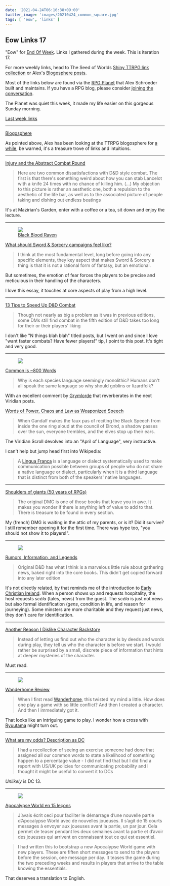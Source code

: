 ```yaml
---
date: '2021-04-24T06:16:38+09:00'
twitter_image: 'images/20210424_common_square.jpg'
tags: [ 'eow', 'links' ]
---
```


## Eow Links 17

"Eow" for [End Of Week](/#eow). Links I gathered during the week. This is iteration 17.

For more weekly links, head to The Seed of Worlds [Shiny TTRPG link collection](https://seedofworlds.blogspot.com/search/label/weekly%20links) or Alex's [Blogosphere posts](https://alexschroeder.ch/wiki/Blogosphere).

Most of the links below are found via the [RPG Planet](https://campaignwiki.org/rpg/) that Alex Schroeder built and maintains. If you have a RPG blog, please consider [joining the conversation](https://campaignwiki.org/wiki/Planet/Please_join!).

The Planet was quiet this week, it made my life easier on this gorgeous Sunday morning.

[Last week links](20210418.html?t=Eow_Links_16&f=eow17)

<hr/>

[Blogosphere](https://alexschroeder.ch/wiki/2021-04-18_Blogosphere)

As pointed above, Alex has been looking at the TTRPG blogosphere for [a while](https://alexschroeder.ch/wiki/Blogosphere), be warned, it's a treasure trove of links and intuitions.

<hr/>

[Injury and the Abstract Combat Round](https://maziriansgarden.blogspot.com/2021/04/injury-and-abstract-combat-round.html)

> Here are two common dissatisfactions with D&D style combat. The first is that there's something weird about how you can stab Lancelot with a knife 24 times with no chance of killing him.
> (...)
> My objection to this picture is rather an aesthetic one, both a repulsion to the aesthetic of the life bar, as well as to the associated picture of people taking and dishing out endless beatings

It's at Mazirian's Garden, enter with a coffee or a tea, sit down and enjoy the lecture.

<hr/>

<figure class="right">
<a href="https://www.artstation.com/artwork/v2PJZ3"><img src="images/20210424_ship.jpg" loading="lazy" /></a>
<figcaption>
<a href="https://www.artstation.com/artwork/v2PJZ3">Black Blood Raven</a>
</figcaption>
</figure>

[What should Sword & Sorcery campaigns feel like?](http://spriggans-den.com/2021/04/18/what-should-sword-sorcery-campaigns-feel-like/)

> I think at the most fundamental level, long before going into any specific elements, they key aspect that makes Sword & Sorcery a thing is that it is not a rational form of fantasy, but an emotional.

But sometimes, the emotion of fear forces the players to be precise and meticulous in their handling of the characters.

I love this essay, it touches at core aspects of play from a high level.

<hr/>

[13 Tips to Speed Up D&D Combat](http://slyflourish.com/tips_to_speed_up_combat.html)

> Though not nearly as big a problem as it was in previous editions, some DMs still find combat in the fifth edition of D&D takes too long for their or their players' liking

I don't like "N things blah blah" titled posts, but I went on and since I love "want faster combats? Have fewer players!" tip, I point to this post. It's tight and very good.

<hr/>

<figure class="right smallerr">
<a href="https://commons.wikimedia.org/wiki/File:Trilingual_Chinese-Malay-English_text_from_1839.jpg"><img src="images/20210424_common.jpg" loading="lazy" /></a>
<figcaption>
</figcaption>
</figure>

[Common is ~800 Words](https://viridianscroll.blogspot.com/2021/04/common-is-800-words.html)

> Why is each species language seemingly monolithic? Humans don't all speak the same language so why should goblins or lizardfolk?

With an excellent comment by [Grymlorde](https://grymlorde.blogspot.com/) that reverberates in the next Viridian posts.

[Words of Power, Chaos and Law as Weaponized Speech](https://viridianscroll.blogspot.com/2021/04/words-of-power-chaos-and-law-as.html)

> When Gandalf makes the faux pas of reciting the Black Speech from inside the one ring aloud at the council of Elrond, a shadow passes over the sun, everyone trembles, and the elves stop up their ears.

The Viridian Scroll devolves into an "April of Language", very instructive.

I can't help but jump head first into Wikipedia:

> A [Lingua Franca](https://en.wikipedia.org/wiki/Lingua_franca) is a language or dialect systematically used to make communication possible between groups of people who do not share a native language or dialect, particularly when it is a third language that is distinct from both of the speakers' native languages.

<hr/>

[Shoulders of giants (50 years of RPGs)](https://methodsetmadness.blogspot.com/2021/04/shoulders-of-giants-50-years-of-rpgs.html)

> The original DMG is one of those books that leave you in awe. It makes you wonder if there is anything left of value to add to that. There is treasure to be found in every section.

My (french) DMG is waiting in the attic of my parents, or is it? Did it survive? I still remember opening it for the first time. There was hype too, "you should not show it to players!".

<hr/>

<figure class="right smallest">
<a href="https://commons.wikimedia.org/wiki/File:Cuthbert_and_Boisil.jpg"><img src="images/20210424_boisil.jpg" loading="lazy" /></a>
<figcaption>
</figcaption>
</figure>

[Rumors, Information, and Legends](https://deltasdnd.blogspot.com/2021/04/rumors-information-and-legends.html)

> Original D&D has what I think is a marvelous little rule about gathering news, baked right into the core books. This didn't get copied forward into any later edition

It's not directly related, by that reminds me of the introduction to [Early Christian Ireland](https://amzn.to/2Piuwcd). When a person shows up and requests hospitality, the host requests _scéla_ (tales, news) from the guest. The _scéla_ is just not news but also formal identification (_gens_, condition in life, and reason for journeying). Some minsters are more charitable and they request just news, they don't care for identification.

<hr/>

[Another Reason I Dislike Character Backstory](https://grumpywizard.home.blog/2021/04/20/another-reason-i-dislike-character-backstory/)

> Instead of letting us find out who the character is by deeds and words during play, they tell us who the character is before we start.
> I would rather be surprised by a small, discrete piece of information that hints at deeper mysteries of the character.

Must read.

<hr/>

<figure class="right small">
<a href=""><img src="images/20210424_wander.jpg" loading="lazy" /></a>
<figcaption>
</figcaption>
</figure>

[Wanderhome Review](https://cannibalhalflinggaming.com/2021/04/21/wanderhome-review/)

> When I first read [Wanderhome](https://www.drivethrurpg.com/product/353966/Wanderhome?affiliate_id=1256684), this twisted my mind a little. How does one play a game with so little conflict? And then I created a character. And then I immediately got it.

That looks like an intriguing game to play. I wonder how a cross with [Ryuutama](20210323.html?t=Ryuu_Ex_Machina&f=eow17) might turn out.

<hr/>

[What are my odds? Description as DC](http://seedofworlds.blogspot.com/2021/04/what-are-my-odds-description-as-dc.html)

> I had a recollection of seeing an exercise someone had done that assigned all our common words to state a likelihood of something happen to a percentage value - I did not find that but I did find a report with US/UK policies for communicating probability and I thought it might be useful to convert it to DCs

_Unlikely_ is DC 13.

<hr/>

<figure class="right">
<a href="https://nonobstant.cafe/apocalypse-world-en-15-lecons/"><img src="images/20210424_apo.jpg" loading="lazy" /></a>
<figcaption>
</figcaption>
</figure>

[Apocalypse World en 15 leçons](https://nonobstant.cafe/apocalypse-world-en-15-lecons/)

> J’avais écrit ceci pour faciliter le démarrage d’une nouvelle partie d’Apocalypse World avec de nouvelles joueuses. Il s’agit de 15 courts messages à envoyer aux joueuses avant la partie, un par jour. Cela permet de teaser pendant les deux semaines avant la partie et d’avoir des joueuses qui arrivent en connaissant tout ce qui est essentiel.

<p class="spacer"></p>

> I had written this to bootstrap a new Apocalypse World game with new players. These are fiften short messages to send to the players before the session, one message per day. It teases the game during the two preceding weeks and results in players that arrive to the table knowing the essentials.

That deserves a translation to English.

